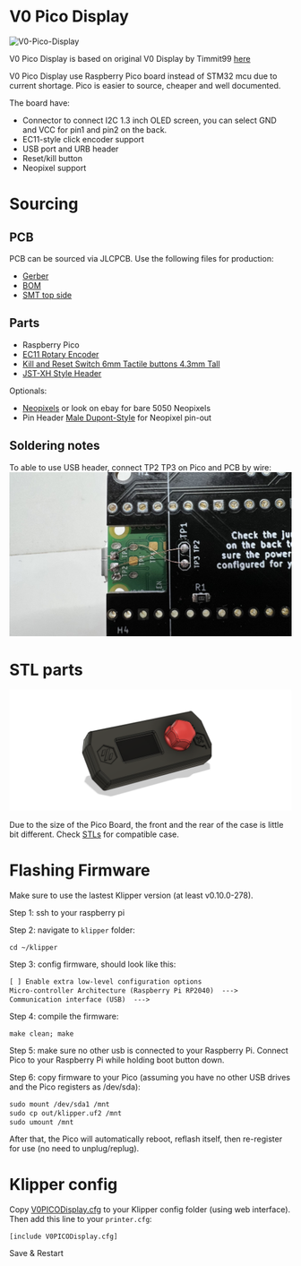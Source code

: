 # V0 Pico Display

![V0-Pico-Display](Images/v0pico_assembled_wide.png)

V0 Pico Display is based on original V0 Display by Timmit99 [here](../V0_Display/)

V0 Pico Display use Raspberry Pico board instead of STM32 mcu due to current shortage. Pico is easier to source, cheaper and well documented.

The board have:
- Connector to connect I2C 1.3 inch OLED screen, you can select GND and VCC for pin1 and pin2 on the back.
- EC11-style click encoder support
- USB port and URB header
- Reset/kill button
- Neopixel support

# Sourcing

## PCB

PCB can be sourced via JLCPCB. Use the following files for production:
- [Gerber](Production%20Files/Gerbers/Gerbers.zip)
- [BOM](Production%20Files/V0_Display.csv)
- [SMT top side](Production%20Files/V0_Display-top-pos.csv)

## Parts

- Raspberry Pico
- [EC11 Rotary Encoder](https://www.amazon.com/DIYhz-Rotary-Encoder-Digital-Potentiometer/dp/B07D3D64X7)
- [Kill and Reset Switch 6mm Tactile buttons 4.3mm Tall](https://www.amazon.com/BOJACK-Pushbutton-Switches-Momentary-Assortment/dp/B07ZBHXBZ4)
- [JST-XH Style Header](https://www.amazon.com/GeeBat-460pcs-Connector-Housing-Adapter/dp/B01MCZE2HM/ref=sr_1_4)

Optionals:

- [Neopixels](https://www.digikey.com/products/en?mpart=1655&v=1528) or look on ebay for bare 5050 Neopixels
- Pin Header [Male Dupont-Style](https://www.amazon.com/MCIGICM-Header-2-45mm-Arduino-Connector/dp/B07PKKY8BX/ref=sr_1_3) for Neopixel pin-out

## Soldering notes

To able to use USB header, connect TP2 TP3 on Pico and PCB by wire:
![V0-Pico-Display](Images/usb_serial.png)

# STL parts

![V0-Pico-Display-step](Images/cad_image.png)

Due to the size of the Pico Board, the front and the rear of the case is little bit different. Check [STLs](STLs/) for compatible case.

# Flashing Firmware

Make sure to use the lastest Klipper version (at least v0.10.0-278).

Step 1: ssh to your raspberry pi

Step 2: navigate to `klipper` folder:

```
cd ~/klipper
```

Step 3: config firmware, should look like this:

```
[ ] Enable extra low-level configuration options
Micro-controller Architecture (Raspberry Pi RP2040)  --->
Communication interface (USB)  --->
```

Step 4: compile the firmware:

```
make clean; make
```

Step 5: make sure no other usb is connected to your Raspberry Pi. Connect Pico to your Raspberry Pi while holding boot button down.

Step 6: copy firmware to your Pico (assuming you have no other USB drives and the Pico registers as /dev/sda):

```
sudo mount /dev/sda1 /mnt
sudo cp out/klipper.uf2 /mnt
sudo umount /mnt
```

After that, the Pico will automatically reboot, reflash itself, then re-register for use (no need to unplug/replug).

# Klipper config

Copy [V0PICODisplay.cfg](Software/V0PICODisplay.cfg) to your Klipper config folder (using web interface).
Then add this line to your `printer.cfg`:

```
[include V0PICODisplay.cfg]
```

Save & Restart